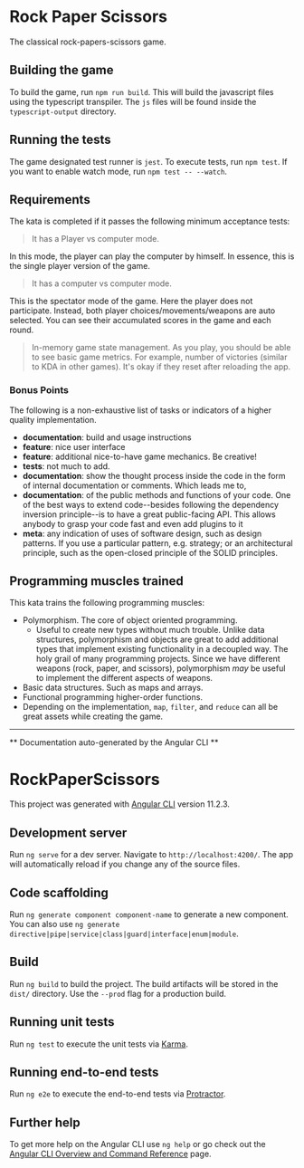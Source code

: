 # Rock Paper Scissors

The classical rock-papers-scissors game.

## Building the game

To build the game, run `npm run build`. This will build the javascript files
using the typescript transpiler. The `js` files will be found inside the
`typescript-output` directory.

## Running the tests

The game designated test runner is `jest`. To execute tests, run `npm test`.
If you want to enable watch mode, run `npm test -- --watch`.

## Requirements

The kata is completed if it passes the following minimum acceptance tests:

> It has a Player vs computer mode.

In this mode, the player can play the computer by himself. In essence, this
is the single player version of the game.

> It has a computer vs computer mode.

This is the spectator mode of the game. Here the player does not participate.
Instead, both player choices/movements/weapons are auto selected. You can see
their accumulated scores in the game and each round.

> In-memory game state management. As you play, you should be able to see basic game metrics. For example, number of victories (similar to KDA in other games). It's okay if they reset after reloading the app.

### Bonus Points

The following is a non-exhaustive list of tasks or indicators of a higher
quality implementation.

- **documentation**: build and usage instructions
- **feature**: nice user interface
- **feature**: additional nice-to-have game mechanics. Be creative!
- **tests**: not much to add.
- **documentation**: show the thought process inside the code in the form of
  internal documentation or comments. Which leads me to,
- **documentation**: of the public methods and functions of your code. One of the
  best ways to extend code--besides following the dependency inversion
  principle--is to have a great public-facing API. This allows anybody to
  grasp your code fast and even add plugins to it
- **meta**: any indication of uses of software design, such as design patterns. If
  you use a particular pattern, e.g. strategy; or an architectural principle,
  such as the open-closed principle of the SOLID principles.

## Programming muscles trained

This kata trains the following programming muscles:

- Polymorphism. The core of object oriented programming.
  - Useful to create new types without much trouble. Unlike data structures,
    polymorphism and objects are great to add additional types that implement
    existing functionality in a decoupled way. The holy grail of many
    programming projects. Since we have different weapons (rock, paper, and
    scissors), polymorphism _may_ be useful to implement the different aspects
    of weapons.
- Basic data structures. Such as maps and arrays.
- Functional programming higher-order functions.
- Depending on the implementation, `map`, `filter`, and `reduce` can all be
  great assets while creating the game.

---

** Documentation auto-generated by the Angular CLI **

# RockPaperScissors

This project was generated with [Angular CLI](https://github.com/angular/angular-cli) version 11.2.3.

## Development server

Run `ng serve` for a dev server. Navigate to `http://localhost:4200/`. The app will automatically reload if you change any of the source files.

## Code scaffolding

Run `ng generate component component-name` to generate a new component. You can also use `ng generate directive|pipe|service|class|guard|interface|enum|module`.

## Build

Run `ng build` to build the project. The build artifacts will be stored in the `dist/` directory. Use the `--prod` flag for a production build.

## Running unit tests

Run `ng test` to execute the unit tests via [Karma](https://karma-runner.github.io).

## Running end-to-end tests

Run `ng e2e` to execute the end-to-end tests via [Protractor](http://www.protractortest.org/).

## Further help

To get more help on the Angular CLI use `ng help` or go check out the [Angular CLI Overview and Command Reference](https://angular.io/cli) page.
